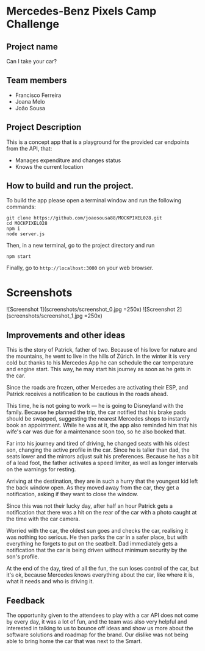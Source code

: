 # Mercedes-Benz Pixels Camp Challenge

## Project name

Can I take your car?

## Team members

  - Francisco Ferreira
  - Joana Melo
  - João Sousa

## Project Description

This is a concept app that is a playground for the provided car endpoints from the API, that:

* Manages expenditure and changes status
* Knows the current location


## How to build and run the project.

To build the app please open a terminal window and run the following commands:

```
git clone https://github.com/joaosousa88/MOCKPIXEL028.git
cd MOCKPIXEL028
npm i
node server.js
```

Then, in a new terminal, go to the project directory and run

```npm start```

Finally, go to `http://localhost:3000` on your web browser.

# Screenshots
![Screenshot 1](screenshots/screenshot_0.jpg =250x)
![Screenshot 2](screenshots/screenshot_1.jpg =250x)

## Improvements and other ideas

This is the story of Patrick, father of two.
Because of his love for nature and the mountains, he went to live in the hills of Zürich. In the winter it is very cold but thanks to his Mercedes App he can schedule the car temperature and engine start. This way, he may start his journey as soon as he gets in the car.

Since the roads are frozen, other Mercedes are activating their ESP, and Patrick receives a notification to be cautious in the roads ahead.

This time, he is not going to work — he is going to Disneyland with the family. Because he planned the trip, the car notified that his brake pads should be swapped, suggesting the nearest Mercedes shops to instantly book an appointment. While he was at it, the app also reminded him that his wife's car was due for a maintenance soon too, so he also booked that.


Far into his journey and tired of driving, he changed seats with his oldest son, changing the active profile in the car. Since he is taller than dad, the seats lower and the mirrors adjust suit his preferences. Because he has a bit of a lead foot, the father activates a speed limiter, as well as longer intervals on the warnings for resting.

Arriving at the destination, they are in such a hurry that the youngest kid left the back window open. As they moved away from the car, they get a notification, asking if they want to close the window.

Since this was not their lucky day, after half an hour Patrick gets a notification that there was a hit on the rear of the car with a photo caught at the time with the car camera.

Worried with the car, the oldest sun goes and checks the car, realising it was nothing too serious. He then parks the car in a safer place, but with everything he forgets to put on the seatbelt. Dad immediately gets a notification that the car is being driven without minimum security by the son's profile.

At the end of the day, tired of all the fun, the sun loses control of the car, but it's ok, because Mercedes knows everything about the car, like where it is, what it needs and who is driving it.


## Feedback

The opportunity given to the attendees to play with a car API does not come by every day, it was a lot of fun, and the team was also very helpful and interested in talking to us to bounce off ideas and show us more about the software solutions and roadmap for the brand.
Our dislike was not being able to bring home the car that was next to the Smart.